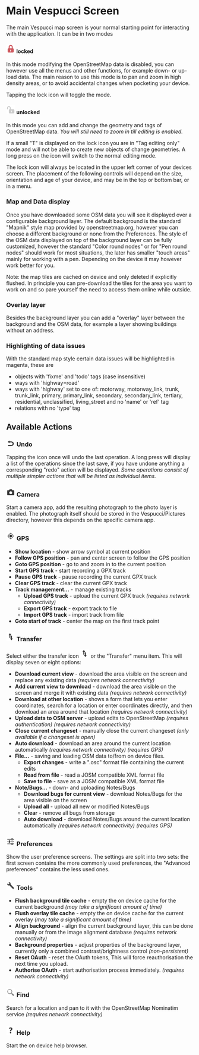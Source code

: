 # Main Vespucci Screen

The main Vespucci map screen is your normal starting point for interacting with the application. It can be in two modes

####  ![Locked](../images/locked.png) locked
In this mode modifying the OpenStreetMap data is disabled, you can however use all the menus and other functions, for example down- or up-load data. The main reason to use this mode is to pan and zoom in high density areas, or to avoid accidental changes when pocketing your device. 

Tapping the lock icon will toggle the mode.

####  ![Unlocked](../images/unlocked.png) unlocked
In this mode you can add and change the geometry and tags of OpenStreetMap data. *You will still need to zoom in till editing is enabled.*

If a small "T" is displayed on the lock icon you are in "Tag editing only" mode and will not be able to create new objects of change geometries. A long press on the icon will switch to the normal editing mode.

The lock icon will always be located in the upper left corner of your devices screen. The placement of the following controls will depend on the size, orientation and age of your device, and may be in the top or bottom bar, or in a menu. 

### Map and Data display

Once you have downloaded some OSM data you will see it displayed over a configurable background layer. The default background is the standard "Mapnik" style map provided by openstreetmap.org, however you can choose a different background or none from the Preferences. The style of the OSM data displayed on top of the background layer can be fully customized, however the standard "Color round nodes" or for "Pen round nodes" should work for most situations, the later has smaller "touch areas" mainly for working with a pen. Depending on the device it may however work better for you.

Note: the map tiles are cached on device and only deleted if explicitly flushed. In principle you can pre-download the tiles for the area you want to work on and so pare yourself the need to access them online while outside. 

### Overlay layer

Besides the background layer you can add a "overlay" layer between the background and the OSM data, for example a layer showing buildings without an address.

### Highlighting of data issues

With the standard map style certain data issues will be highlighted in magenta, these are

* objects with 'fixme' and 'todo' tags (case insensitive)
* ways with 'highway=road'
* ways with 'highway' set to one of: motorway, motorway_link, trunk, trunk_link, primary, primary_link, secondary, secondary_link, tertiary, residential, unclassified, living_street and no 'name' or 'ref' tag
* relations with no 'type' tag  

## Available Actions

### ![Undo](../images/undolist_undo.png) Undo

Tapping the icon once will undo the last operation. A long press will display a list of the operations since the last save, if you have undone anything a corresponding "redo" action will be displayed. *Some operations consist of multiple simpler actions that will be listed as individual items.*

### ![Camera](../images/camera.png) Camera

Start a camera app, add the resulting photograph to the photo layer is enabled. The photograph itself should be stored in the Vespucci/Pictures 
directory, however this depends on the specific camera app.

### ![GPS](../images/menu_gps.png) GPS

 * **Show location** - show arrow symbol at current position
 * **Follow GPS position** - pan and center screen to follow the GPS position
 * **Goto GPS position** - go to and zoom in to the current position
 * **Start GPS track** - start recording a GPX track
 * **Pause GPS track** - pause recording the current GPX track
 * **Clear GPS track** - clear the current GPX track
 * **Track management...** - manage existing tracks
    * **Upload GPS track** - upload the current GPX track *(requires network connectivity)*
    * **Export GPS track** - export track to file
    * **Import GPS track** - import track from file
 * **Goto start of track** - center the map on the first track point
 

### ![Transfer](../images/menu_transfer.png) Transfer

Select either the transfer icon ![Transfer](../images/menu_transfer.png) or the "Transfer" menu item. This will display seven or eight options:

 * **Download current view** - download the area visible on the screen and replace any existing data *(requires network connectivity)*
 * **Add current view to download** - download the area visible on the screen and merge it with existing data *(requires network connectivity)*
 * **Download at other location** - shows a form that lets you enter coordinates, search for a location or enter coordinates directly, and then download an area around that location *(requires network connectivity)*
 * **Upload data to OSM server** - upload edits to OpenStreetMap *(requires authentication)* *(requires network connectivity)*
 * **Close current changeset** - manually close the current changeset *(only available if a changeset is open)*
 * **Auto download** - download an area around the current location automatically *(requires network connectivity)* *(requires GPS)*
 * **File...** - saving and loading OSM data to/from on device files.
    * **Export changes** - write a ".osc" format file containing the current edits
    * **Read from file** - read a JOSM compatible XML format file
    * **Save to file** - save as a JOSM compatible XML format file
 * **Note/Bugs...** - down- and uploading Notes/Bugs
    * **Download bugs for current view** - download Notes/Bugs for the area visible on the screen
    * **Upload all** - upload all new or modified Notes/Bugs
    * **Clear** - remove all bugs from storage
    * **Auto download** - download Notes/Bugs around the current location automatically *(requires network connectivity)* *(requires GPS)*

### ![Preferences](../images/menu_config.png) Preferences

Show the user preference screens. The settings are split into two sets: the first screen contains the more commonly used preferences, the "Advanced preferences" contains the less used ones. 

### ![Tools](../images/menu_tools.png) Tools

 * **Flush background tile cache** - empty the on device cache for the current background *(may take a significant amount of time)*
 * **Flush overlay tile cache** - empty the on device cache for the current overlay *(may take a significant amount of time)*
 * **Align background** - align the current background layer, this can be done manually or from the image alignment database *(requires network connectivity)*
 * **Background properties** - adjust properties of the background layer, currently only a combined contrast/brightness control *(non-persistent)*
 * **Reset OAuth** - reset the OAuth tokens, This will force reauthorisation the next time you upload.
 * **Authorise OAuth** - start authorisation process immediately. *(requires network connectivity)*

### ![Find](../images/ic_menu_search_holo_light.png) Find

Search for a location and pan to it with the OpenStreetMap Nominatim service *(requires network connectivity)*


### ![Help](../images/menu_help.png) Help

Start the on device help browser.

